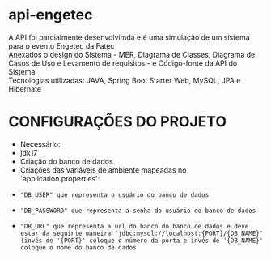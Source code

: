 # api-engetec
A API foi parcialmente desenvolvimda e é uma simulação de um sistema para o evento Engetec da Fatec <br >
Anexados o design do Sistema - MER, Diagrama de Classes, Diagrama de Casos de Uso e Levamento de requisitos - e Código-fonte da API do Sistema <br >
Técnologias utilizadas: JAVA, Spring Boot Starter Web, MySQL, JPA e Hibernate


# CONFIGURAÇÕES DO PROJETO
* Necessário:
*   jdk17
*   Criação do banco de dados
*   Criações das variáveis de ambiente mapeadas no 'application.properties':
*     "DB_USER" que representa o usuário do banco de dados
*     "DB_PASSWORD" que representa a senha do usuário do banco de dados
*     "DB_URL" que representa a url do banco do banco de dados e deve estar da seguinte maneira "jdbc:mysql://localhost:{PORT}/{DB_NAME}" (invés de '{PORT}' coloque o número da porta e invés de '{DB_NAME}' coloque o nome do banco de dados
